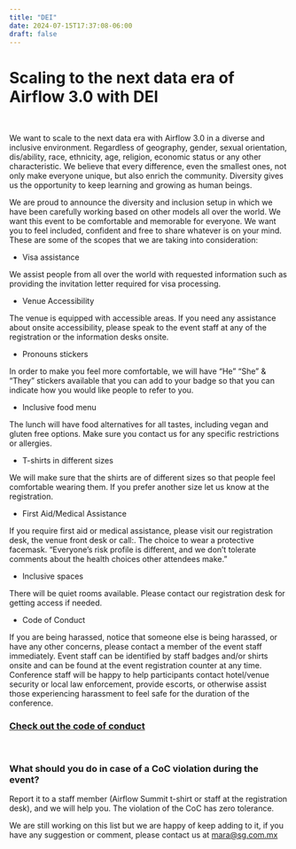 ```yaml
---
title: "DEI"
date: 2024-07-15T17:37:08-06:00
draft: false
---
```


<h1 class="text-center">Scaling to the next data era of Airflow 3.0 with DEI</h1>

<br>

We want to scale to the next data era with Airflow 3.0 in a diverse and inclusive environment. Regardless of geography, gender, sexual orientation, dis/ability, race, ethnicity, age, religion, economic status or any other characteristic. We believe that every difference, even the smallest ones, not only make everyone unique, but also enrich the community. Diversity gives us the opportunity to keep learning and growing as human beings.

We are proud to announce the diversity and inclusion setup in which we have been carefully working based on other models all over the world. We want this event to be comfortable and memorable for everyone. We want you to feel included, confident and free to share whatever is on your mind. These are some of the scopes that we are taking into consideration:

* Visa assistance

We assist people from all over the world with requested information such as providing the invitation letter required for visa processing.

* Venue Accessibility

The venue is equipped with accessible areas. If you need any assistance about onsite accessibility, please speak to the event staff at any of the registration or the information desks onsite.

* Pronouns stickers

In order to make you feel more comfortable, we will have “He” “She” & “They” stickers available that you can add to your badge so that you can indicate how you would like people to refer to you.

* Inclusive food menu

The lunch will have food alternatives for all tastes, including vegan and gluten free options. Make sure you contact us for any specific restrictions or allergies.

* T-shirts in different sizes

We will make sure that the shirts are of different sizes so that people feel comfortable wearing them. If you prefer another size let us know at the registration.

* First Aid/Medical Assistance

If you require first aid or medical assistance, please visit our registration desk, the venue front desk or call:. The choice to wear a protective facemask. “Everyone’s risk profile is different, and we don’t tolerate comments about the health choices other attendees make.”

* Inclusive spaces

There will be quiet rooms available. Please contact our registration desk for getting access if needed.

* Code of Conduct

If you are being harassed, notice that someone else is being harassed, or have any other concerns, please contact a member of the event staff immediately. Event staff can be identified by staff badges and/or shirts onsite and can be found at the event registration counter at any time. Conference staff will be happy to help participants contact hotel/venue security or local law enforcement, provide escorts, or otherwise assist those experiencing harassment to feel safe for the duration of the conference.

<a href="https://airflowsummit.org/coc/">
<h3 class="text-center">Check out the code of conduct</h3>
</a>

<br>

### What should you do in case of a CoC violation during the event?

Report it to a staff member (Airflow Summit t-shirt or staff at the registration desk), and we will help you. The violation of the CoC has zero tolerance.


We are still working on this list but we are happy of keep adding to it, if you have any suggestion or comment, please contact us at mara@sg.com.mx

 

